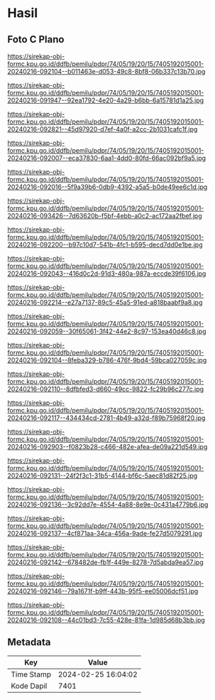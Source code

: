 # Hasil

## Foto C Plano

https://sirekap-obj-formc.kpu.go.id/ddfb/pemilu/pdpr/74/05/19/20/15/7405192015001-20240216-092104--b011463e-d053-49c8-8bf8-06b337c13b70.jpg

https://sirekap-obj-formc.kpu.go.id/ddfb/pemilu/pdpr/74/05/19/20/15/7405192015001-20240216-091947--92ea1792-4e20-4a29-b6bb-6a15781d1a25.jpg

https://sirekap-obj-formc.kpu.go.id/ddfb/pemilu/pdpr/74/05/19/20/15/7405192015001-20240216-092821--45d97920-d7ef-4a0f-a2cc-2b1031cafc1f.jpg

https://sirekap-obj-formc.kpu.go.id/ddfb/pemilu/pdpr/74/05/19/20/15/7405192015001-20240216-092007--eca37830-6aa1-4dd0-80fd-66ac092bf9a5.jpg

https://sirekap-obj-formc.kpu.go.id/ddfb/pemilu/pdpr/74/05/19/20/15/7405192015001-20240216-092016--5f9a39b6-0db9-4392-a5a5-b0de49ee6c1d.jpg

https://sirekap-obj-formc.kpu.go.id/ddfb/pemilu/pdpr/74/05/19/20/15/7405192015001-20240216-093426--7d63620b-f5bf-4ebb-a0c2-ac172aa2fbef.jpg

https://sirekap-obj-formc.kpu.go.id/ddfb/pemilu/pdpr/74/05/19/20/15/7405192015001-20240216-092200--b97c10d7-541b-4fc1-b595-decd7dd0e1be.jpg

https://sirekap-obj-formc.kpu.go.id/ddfb/pemilu/pdpr/74/05/19/20/15/7405192015001-20240216-092043--416d0c2d-91d3-480a-987a-eccde39f6106.jpg

https://sirekap-obj-formc.kpu.go.id/ddfb/pemilu/pdpr/74/05/19/20/15/7405192015001-20240216-092214--e27a7137-89c5-45a5-91ed-a818baabf9a8.jpg

https://sirekap-obj-formc.kpu.go.id/ddfb/pemilu/pdpr/74/05/19/20/15/7405192015001-20240216-092059--30f65061-3f42-44e2-8c97-153ea40d46c8.jpg

https://sirekap-obj-formc.kpu.go.id/ddfb/pemilu/pdpr/74/05/19/20/15/7405192015001-20240216-092104--8feba329-b786-476f-9bd4-59bca027059c.jpg

https://sirekap-obj-formc.kpu.go.id/ddfb/pemilu/pdpr/74/05/19/20/15/7405192015001-20240216-092110--8dfbfed3-d660-49cc-9822-fc29b96c277c.jpg

https://sirekap-obj-formc.kpu.go.id/ddfb/pemilu/pdpr/74/05/19/20/15/7405192015001-20240216-092117--434434cd-2781-4b49-a32d-f89b75968f20.jpg

https://sirekap-obj-formc.kpu.go.id/ddfb/pemilu/pdpr/74/05/19/20/15/7405192015001-20240216-092903--f0823b28-c466-482e-afea-de09a221d549.jpg

https://sirekap-obj-formc.kpu.go.id/ddfb/pemilu/pdpr/74/05/19/20/15/7405192015001-20240216-092131--24f2f3c1-31b5-4144-bf6c-5aec81d82f25.jpg

https://sirekap-obj-formc.kpu.go.id/ddfb/pemilu/pdpr/74/05/19/20/15/7405192015001-20240216-092136--3c92dd7e-4554-4a88-8e9e-0c431a4779b6.jpg

https://sirekap-obj-formc.kpu.go.id/ddfb/pemilu/pdpr/74/05/19/20/15/7405192015001-20240216-092137--4cf871aa-34ca-456a-9ade-fe27d5079291.jpg

https://sirekap-obj-formc.kpu.go.id/ddfb/pemilu/pdpr/74/05/19/20/15/7405192015001-20240216-092142--678482de-fb1f-449e-8278-7d5abda9ea57.jpg

https://sirekap-obj-formc.kpu.go.id/ddfb/pemilu/pdpr/74/05/19/20/15/7405192015001-20240216-092146--79a1671f-b9ff-443b-95f5-ee05006dcf51.jpg

https://sirekap-obj-formc.kpu.go.id/ddfb/pemilu/pdpr/74/05/19/20/15/7405192015001-20240216-092108--44c01bd3-7c55-428e-81fa-1d985d68b3bb.jpg


## Metadata

| Key        | Value               |
| ---------- | ------------------- |
| Time Stamp | 2024-02-25 16:04:02 |
| Kode Dapil | 7401                |



